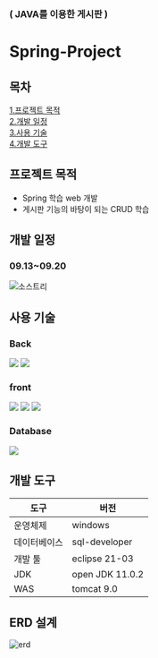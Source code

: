 ### ( JAVA를 이용한 게시판 )
# Spring-Project
## 목차  
[1.프로젝트 목적](#프로젝트-목적)   
[2.개발 일정](#개발-일정)   
[3.사용 기술](#사용-기술)  
[4.개발 도구](#개발-도구)  
## 프로젝트 목적
* Spring 학습 web 개발
* 게시판 기능의 바탕이 되는 CRUD 학습
## 개발 일정
### 09.13~09.20
![소스트리](https://user-images.githubusercontent.com/105259309/191186965-a29d443b-3f17-4116-bfdc-e81f8cc67279.png)
## 사용 기술
### Back
<img src="https://img.shields.io/badge/java-007396?style=for-the-badge&logo=java&logoColor=white"> <img src="https://img.shields.io/badge/spring-6DB33F?style=for-the-badge&logo=spring&logoColor=white">

### front
<img src="https://img.shields.io/badge/javascript-F7DF1E?style=for-the-badge&logo=javascript&logoColor=black"> <img src="https://img.shields.io/badge/html5-E34F26?style=for-the-badge&logo=html5&logoColor=white"> <img src="https://img.shields.io/badge/css-1572B6?style=for-the-badge&logo=css3&logoColor=white">

### Database
<img src="https://img.shields.io/badge/oracle-F80000?style=for-the-badge&logo=oracle&logoColor=white">

## 개발 도구
|도구|버전|
|---|---|
|운영체제|windows|
|데이터베이스|sql-developer|
|개발 툴|eclipse 21-03|
|JDK|open JDK 11.0.2|
|WAS|tomcat 9.0|
## ERD 설계
![erd](https://user-images.githubusercontent.com/105259309/191183404-98743968-7850-4261-9597-0814bc7f0063.png)
